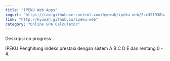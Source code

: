 ```yaml
---
title: "IPEKU Web Apps"
imgurl: "https://raw.githubusercontent.com/hyuwah/ipeku-web/2cc391930ba31c14548b2d96daed85270a0d7e03/img/ipekuwebapp.PNG"
link: "http://hyuwah.github.io/ipeku-web"
category: "Online GPA Calculator"
---
```

Deskripsi on progress..
<div class="progress">
      <div class="indeterminate"></div>
  </div>

IPEKU
Penghitung indeks prestasi dengan sistem A B C D E dan rentang 0 - 4.
